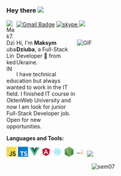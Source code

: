 ### Hey there <img src="https://media.giphy.com/media/hvRJCLFzcasrR4ia7z/giphy.gif" width="25px">

[![Gmail Badge](https://img.shields.io/badge/-mak7.dziuba@gmail.com-c14438?style=flat&logo=Gmail&logoColor=white&link=mailto:mak7.dziuba@gmail.com)](mailto:mak7.dziuba@gmail.com) 
<a href="https://www.linkedin.com/in/maksym-dziuba/">
  <img align="left" alt="Mak7.Dziuba LinkedIN" width="26px" src="https://raw.githubusercontent.com/peterthehan/peterthehan/master/assets/linkedin.svg" />
</a>
<a href="https://join.skype.com/invite/sbKfhjf6SVtp">
  <img src='https://cdn.jsdelivr.net/npm/simple-icons@3.0.1/icons/skype.svg' alt='skype' height='26'>
</a> ![](https://visitor-badge.glitch.me/badge?page_id=Sem07.Sem07)

<br />
<img align="right" alt="GIF" src="https://media.giphy.com/media/Y4ak9Ki2GZCbJxAnJD/giphy.gif?raw=true" width="320" height="240" />
Hi, I'm <b>Maksym Dziuba</b>, a Full-Stack Developer 🚀 from Ukraine.
<p>I have technical education but always wanted to work in the IT field. I finished IT course in OktenWeb University and now I am look for junior Full-Stack Developer job. Open for new opportunities.</p>

 

**Languages and Tools:**  

<code><img height="26" src="https://raw.githubusercontent.com/github/explore/80688e429a7d4ef2fca1e82350fe8e3517d3494d/topics/javascript/javascript.png"></code>
<code><img height="26" src="https://raw.githubusercontent.com/github/explore/80688e429a7d4ef2fca1e82350fe8e3517d3494d/topics/typescript/typescript.png"></code>
<code><img height="26" src="https://raw.githubusercontent.com/github/explore/80688e429a7d4ef2fca1e82350fe8e3517d3494d/topics/vue/vue.png"></code>
<code><img height="26" src="https://raw.githubusercontent.com/github/explore/80688e429a7d4ef2fca1e82350fe8e3517d3494d/topics/angular/angular.png"></code>
<code><img height="26" src="https://raw.githubusercontent.com/github/explore/80688e429a7d4ef2fca1e82350fe8e3517d3494d/topics/react/react.png"></code>
<code><img height="26" src="https://raw.githubusercontent.com/github/explore/80688e429a7d4ef2fca1e82350fe8e3517d3494d/topics/nodejs/nodejs.png"></code>
<code><img height="26" src="https://raw.githubusercontent.com/github/explore/80688e429a7d4ef2fca1e82350fe8e3517d3494d/topics/mysql/mysql.png"></code>
<code><img height="26" src="https://1000logos.net/wp-content/uploads/2020/08/MongoDB-Emblem.jpg"></code>

<p align="center"> <img src="https://github-readme-stats.vercel.app/api?username=sem07&show_icons=true&theme=gotham" alt="sem07" />
